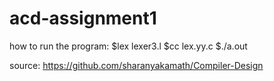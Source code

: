 # acd-assignment1
how to run the program:
$lex lexer3.l
$cc lex.yy.c
$./a.out


source: https://github.com/sharanyakamath/Compiler-Design
